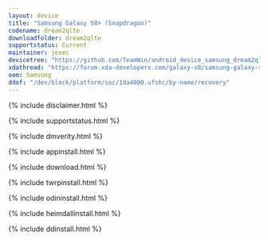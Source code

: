 ```yaml
---
layout: device
title: "Samsung Galaxy S8+ (Snapdragon)"
codename: dream2qlte
downloadfolder: dream2qlte
supportstatus: Current
maintainer: jesec
devicetree: "https://github.com/TeamWin/android_device_samsung_dream2qlte"
xdathread: "https://forum.xda-developers.com/galaxy-s8/samsung-galaxy-s8--s8-cross-device-development/recovery-twrp-galaxy-s8-s8-snapdragon-t3636718"
oem: Samsung
ddof: "/dev/block/platform/soc/1da4000.ufshc/by-name/recovery"
---
```


{% include disclaimer.html %}

{% include supportstatus.html %}

{% include dmverity.html %}

{% include appinstall.html %}

{% include download.html %}

{% include twrpinstall.html %}

{% include odininstall.html %}

{% include heimdallinstall.html %}

{% include ddinstall.html %}
